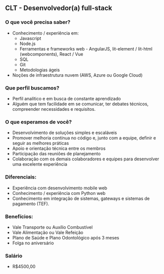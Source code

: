 ## CLT - Desenvolvedor(a) full-stack

### O que você precisa saber?
- Conhecimento / experiência em:
  - Javascript
  - Node.js
  - Ferramentas e frameworks web - AngularJS, lit-element / lit-html (webcomponents), React / Vue
  - SQL
  - Git
  - Metodologias ágeis
- Noções de infraestrutura nuvem (AWS, Azure ou Google Cloud)


### Que perfil buscamos?
- Perfil analítico e em busca de constante aprendizado
- Alguém que tem facilidade em se comunicar, ter debates técnicos, compreender necessidades e requisitos.


### O que esperamos de você?
- Desenvolvimento de soluções simples e escaláveis
- Promover melhoria contínua no código e, junto com a equipe, definir e seguir as melhores práticas
- Apoio e orientação técnica entre os membros
- Participação das reuniões de planejamento
- Colaboração com os demais colaboradores e equipes para desenvolver uma excelente experiência


### Diferenciais:
- Experiência com desenvolvimento mobile web
- Conhecimento / experiência com Python web
- Conhecimento em integração de sistemas, gateways e sistemas de pagamento (TEF).


### Benefícios:
- Vale Transporte ou Auxílio Combustível
- Vale Alimentação ou Vale Refeição
- Plano de Saúde e Plano Odontológico após 3 meses
- Folga no aniversário


### Salário
- R$4500,00
